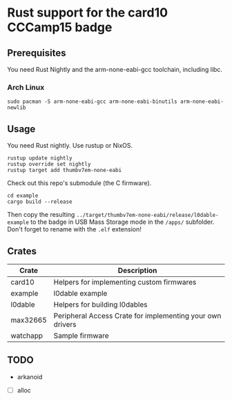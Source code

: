 # Rust support for the card10 CCCamp15 badge

## Prerequisites

You need Rust Nightly and the arm-none-eabi-gcc toolchain, including libc.

### Arch Linux

    sudo pacman -S arm-none-eabi-gcc arm-none-eabi-binutils arm-none-eabi-newlib

## Usage

You need Rust nightly. Use rustup or NixOS.

```shell
rustup update nightly
rustup override set nightly
rustup target add thumbv7em-none-eabi
```

Check out this repo's submodule (the C firmware).

```shell
cd example
cargo build --release
```

Then copy the resulting
`../target/thumbv7em-none-eabi/release/l0dable-example` to the badge
in USB Mass Storage mode in the `/apps/` subfolder. Don't forget to
rename with the `.elf` extension!

## Crates

| Crate    | Description                                               |
| ----     | ---                                                       |
| card10   | Helpers for implementing custom firmwares                 |
| example  | l0dable example                                           |
| l0dable  | Helpers for building l0dables                             |
| max32665 | Peripheral Access Crate for implementing your own drivers |
| watchapp | Sample firmware                                           |

## TODO

- arkanoid
- [ ] alloc
